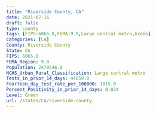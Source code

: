 ```yaml
---
title: "Riverside County, CA"
date: 2021-07-16
draft: false
type: county
tags: [FIPS:6065.0,FEMA:9.0,Large central metro,Green]
categories: [CA]
County: Riverside County
State: CA
FIPS: 6065.0
FEMA_Region: 9.0
Population: 2470546.0
NCHS_Urban_Rural_Classification: Large central metro
Tests_in_prior_14_days: 44850.0
Fourteen_day_test_rate_per_100000: 1815.0
Percent_Positivity_in_prior_14_days: 0.024
Level: Green
url: /states/CA/riverside-county
---
```



